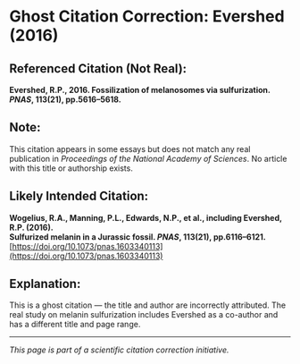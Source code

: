# Ghost Citation Correction: Evershed (2016)

## Referenced Citation (Not Real):
**Evershed, R.P., 2016. Fossilization of melanosomes via sulfurization. *PNAS*, 113(21), pp.5616–5618.**

## Note:
This citation appears in some essays but does not match any real publication in *Proceedings of the National Academy of Sciences*. No article with this title or authorship exists.

## Likely Intended Citation:
**Wogelius, R.A., Manning, P.L., Edwards, N.P., et al., including Evershed, R.P. (2016).**  
**Sulfurized melanin in a Jurassic fossil. *PNAS*, 113(21), pp.6116–6121.**  
[https://doi.org/10.1073/pnas.1603340113](https://doi.org/10.1073/pnas.1603340113)

## Explanation:
This is a ghost citation — the title and author are incorrectly attributed. The real study on melanin sulfurization includes Evershed as a co-author and has a different title and page range.

---

*This page is part of a scientific citation correction initiative.*
